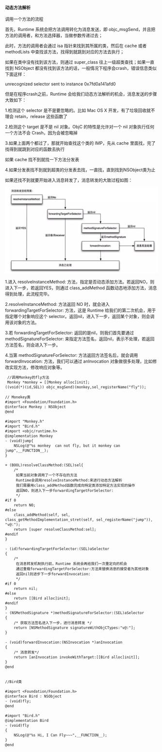 #### 动态方法解析

调用一个方法的流程

首先，Runtime 系统会把方法调用转化为消息发送，即 objc_msgSend，并且把方法的调用者，和方法选择器，当做参数传递过去；

此时，方法的调用者会通过 isa 指针来找到其所属的类，然后在 cache 或者 methodLists 中查找该方法，找得到就跳到对应的方法去执行；

如果在类中没有找到该方法，则通过 super_class 往上一级超类查找；如果一直找到 NSObject 都没有找到该方法的话，一般情况下程序会crash，错误信息类似下面这样：

unrecognized selector sent to instance 0x7fd0a141afd0

但是在程序crash之前，Runtime 会给我们动态方法解析的机会，消息发送的步骤大致如下：

1.检测这个 selector 是不是要忽略的。比如 Mac OS X 开发，有了垃圾回收就不理会 retain，release 这些函数了

2.检测这个 target 是不是 nil 对象。ObjC 的特性是允许对一个 nil 对象执行任何一个方法不会 Crash，因为会被忽略掉

3.如果上面两个都过了，那就开始查找这个类的 IMP，先从 cache 里面找，完了找得到就跳到对应的函数去执行

如果 cache 找不到就找一下方法分发表

4.如果分发表找不到就到超类的分发表去找，一直找，直到找到NSObject类为止

如果还找不到就要开始进入消息转发了，消息转发的大致过程如图：

![runtime2](runtime2.png)

1.进入 resolveInstanceMethod: 方法，指定是否动态添加方法。若返回NO，则进入下一步，若返回YES，则通过 class_addMethod 函数动态地添加方法，消息得到处理，此流程完毕。

2.resolveInstanceMethod: 方法返回 NO 时，就会进入 forwardingTargetForSelector: 方法，这是 Runtime 给我们的第二次机会，用于指定哪个对象响应这个 selector。返回nil，进入下一步，返回某个对象，则会调用该对象的方法。

3.若 forwardingTargetForSelector: 返回的是nil，则我们首先要通过 methodSignatureForSelector: 来指定方法签名，返回nil，表示不处理，若返回方法签名，则会进入下一步。

4.当第 methodSignatureForSelector: 方法返回方法签名后，就会调用 forwardInvocation: 方法，我们可以通过 anInvocation 对象做很多处理，比如修改实现方法，修改响应对象等。

```
 //调用Monkey的fly方法
 Monkey *monkey = [[Monkey alloc]init];
((void(*)(id,SEL)) objc_msgSend)(monkey,sel_registerName("fly"));

// Monekey类
#import <Foundation/Foundation.h>
@interface Monkey : NSObject
@end

#import "Monkey.h"
#import "Bird.h"
#import <objc/runtime.h>
@implementation Monkey
- (void)jump{
    NSLog(@"%s monkey  can not fly, but it monkey can jump",__FUNCTION__);
}

+ (BOOL)resolveClassMethod:(SEL)sel{
    /*
     如果当前对象调用了一个不存在的方法
     Runtime会调用resolveInstanceMethod:来进行动态方法解析
     我们需要用class_addMethod函数完成向特定类添加特定方法实现的操作
     返回NO，则进入下一步forwardingTargetForSelector:
     */
#if 0
    return NO;
#else
    class_addMethod(self, sel, class_getMethodImplementation_stret(self, sel_registerName("jump")), "v@:");
    return [super resolveClassMethod:sel];
#endif
}

- (id)forwardingTargetForSelector:(SEL)aSelector
{
    /*
     在消息转发机制执行前，Runtime 系统会再给我们一次重定向的机会
     通过重载forwardingTargetForSelector:方法来替换消息的接受者为其他对象
     返回nil则进步下一步forwardInvocation:
     */
#if 0
    return nil;
#else
    return [[Bird alloc]init];
#endif
}
- (NSMethodSignature *)methodSignatureForSelector:(SEL)aSelector
{
    /* 获取方法签名进入下一步，进行消息转发 */
    return [NSMethodSignature signatureWithObjCTypes:"v@:"];
}

- (void)forwardInvocation:(NSInvocation *)anInvocation
{
    /* 消息转发*/
    return [anInvocation invokeWithTarget:[[Bird alloc]init]];
}
@end


//Bird类

#import <Foundation/Foundation.h>
@interface Bird : NSObject
- (void)fly;
@end

#import "Bird.h"
@implementation Bird
- (void)fly
{
    NSLog(@"%s Hi, I Can Fly~~~",__FUNCTION__);
}
@end
```
